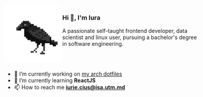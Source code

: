 <img width="150px" align="left" src="https://raw.githubusercontent.com/IuraCPersonal/IuraCPersonal/main/crow.gif">

### Hi 👋, I'm Iura

A passionate self-taught frontend developer, data scientist and linux user, pursuing a bachelor's degree in software engineering.

<br />
<br />


- 🔭 I’m currently working on [my arch dotfiles](https://github.com/IuraCPersonal/dotfiles)
- 🌱 I’m currently learning **ReactJS**
- 📫 How to reach me **iurie.cius@isa.utm.md**
